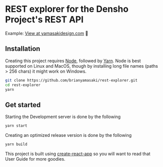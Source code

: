 # REST explorer for the Densho Project's REST API

Example: [View at yamasakidesign.com](http://densho.yamasakidesign.com/) 🙌

## Installation

Creating this project requires [Node](http://www.nodesjs.org), followed by [Yarn](http://www.yarnpkg.com). Node is best supported on Linux and MacOS, though by installing long file names (paths > 256 chars) it might work on Windows.

```bash
git clone https://github.com/brianyamasaki/rest-explorer.git
cd rest-explorer
yarn
```

## Get started

Starting the Development server is done by the following

```bash
yarn start
```

Creating an optimized release version is done by the following

```bash
yarn build
```

This project is built using [create-react-app](https://github.com/facebookincubator/create-react-app) so you will want to read that User Guide for more goodies.
